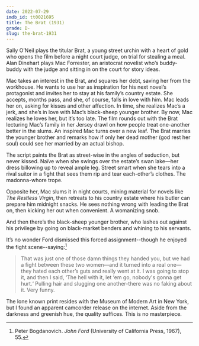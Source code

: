 ```yaml
---
date: 2022-07-29
imdb_id: tt0021695
title: The Brat (1931)
grade: D-
slug: the-brat-1931
---
```


Sally O’Neil plays the titular Brat, a young street urchin with a heart of gold who opens the film before a night court judge, on trial for stealing a meal. Alan Dinehart plays Mac Forrester, an aristocrat novelist who’s buddy-buddy with the judge and sitting in on the court for story ideas.

<!-- end -->

Mac takes an interest in the Brat, and squares her debt, saving her from the workhouse. He wants to use her as inspiration for his next novel’s protagonist and invites her to stay at his family’s country estate. She accepts, months pass, and she, of course, falls in love with him. Mac leads her on, asking for kisses and other affection. In time, she realizes Mac’s a jerk, and she’s in love with Mac’s black-sheep younger brother. By now, Mac realizes he loves her, but it’s too late. The film rounds out with the Brat lecturing Mac’s family in her Jersey drawl on how people treat one-another better in the slums. An inspired Mac turns over a new leaf. The Brat marries the younger brother and remarks how if only her dead mother (god rest her soul) could see her married by an actual bishop.

The script paints the Brat as street-wise in the angles of seduction, but never kissed. Naïve when she swings over the estate’s swan lake—her dress billowing up to reveal ample leg. Street smart when she tears into a rival suitor in a fight that sees them rip and tear each-other’s clothes. The madonna-whore trope.

Opposite her, Mac slums it in night courts, mining material for novels like _The Restless Virgin_, then retreats to his country estate where his butler can prepare him midnight snacks. He sees nothing wrong with leading the Brat on, then kicking her out when convenient. A womanizing snob.

And then there’s the black-sheep younger brother, who lashes out against his privilege by going on black-market benders and whining to his servants.

It’s no wonder Ford dismissed this forced assignment--though he enjoyed the fight scene--saying:[^1]

> That was just one of those damn things they handed you, but we had a fight between these two women—and it turned into a real one— they hated each other’s guts and really went at it. I was going to stop it, and then I said, ‘The hell with it, let ‘em go, nobody's gonna get hurt.‘ Pulling hair and slugging one another-there was no faking about it. Very funny.

The lone known print resides with the Museum of Modern Art in New York, but I found an apparent camcorder release on the internet. Aside from the darkness and greenish hue, the quality suffices. This is no masterpiece.

[^1]: Peter Bogdanovich. _John Ford_ (University of California Press, 1967), 55.
